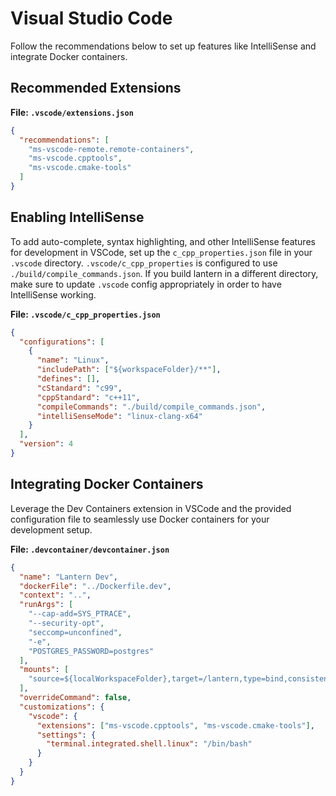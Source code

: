 # Visual Studio Code

Follow the recommendations below to set up features like IntelliSense and integrate Docker containers.

## Recommended Extensions

**File: `.vscode/extensions.json`**

```json
{
  "recommendations": [
    "ms-vscode-remote.remote-containers",
    "ms-vscode.cpptools",
    "ms-vscode.cmake-tools"
  ]
}
```

## Enabling IntelliSense

To add auto-complete, syntax highlighting, and other IntelliSense features for development in VSCode, set up the `c_cpp_properties.json` file in your `.vscode` directory. `.vscode/c_cpp_properties` is configured to use `./build/compile_commands.json`. If you build lantern in a different directory, make sure to update `.vscode` config appropriately in order to have IntelliSense working.

**File: `.vscode/c_cpp_properties.json`**

```json
{
  "configurations": [
    {
      "name": "Linux",
      "includePath": ["${workspaceFolder}/**"],
      "defines": [],
      "cStandard": "c99",
      "cppStandard": "c++11",
      "compileCommands": "./build/compile_commands.json",
      "intelliSenseMode": "linux-clang-x64"
    }
  ],
  "version": 4
}
```

## Integrating Docker Containers

Leverage the Dev Containers extension in VSCode and the provided configuration file to seamlessly use Docker containers for your development setup.

**File: `.devcontainer/devcontainer.json`**

```json
{
  "name": "Lantern Dev",
  "dockerFile": "../Dockerfile.dev",
  "context": "..",
  "runArgs": [
    "--cap-add=SYS_PTRACE",
    "--security-opt",
    "seccomp=unconfined",
    "-e",
    "POSTGRES_PASSWORD=postgres"
  ],
  "mounts": [
    "source=${localWorkspaceFolder},target=/lantern,type=bind,consistency=cached"
  ],
  "overrideCommand": false,
  "customizations": {
    "vscode": {
      "extensions": ["ms-vscode.cpptools", "ms-vscode.cmake-tools"],
      "settings": {
        "terminal.integrated.shell.linux": "/bin/bash"
      }
    }
  }
}
```
